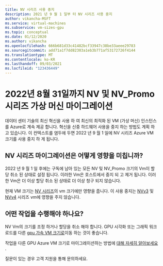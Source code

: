 ```yaml
---
title: NV 시리즈 사용 중지
description: 2021 년 9 월 1 일부 터 NV 시리즈 사용 중지
author: vikancha-MSFT
ms.service: virtual-machines
ms.subservice: vm-sizes-gpu
ms.topic: conceptual
ms.date: 01/12/2020
ms.author: vikancha
ms.openlocfilehash: 666b681d33c41482bcf33947c38be33aeee29783
ms.sourcegitcommit: add71a1f7dd82303a1eb3b771af53172726f4144
ms.translationtype: MT
ms.contentlocale: ko-KR
ms.lasthandoff: 09/03/2021
ms.locfileid: "123436449"
---
```

# <a name="migrate-your-nv-and-nv_promo-series-virtual-machines-by-august-31-2022"></a>2022년 8월 31일까지 NV 및 NV_Promo 시리즈 가상 머신 마이그레이션

데이터 센터 기술의 최신 혁신을 사용 하 여 최신의 최적화 된 VM (가상 머신) 인스턴스를 Azure로 계속 제공 합니다. 혁신을 신중 하드웨어 사용을 중지 하는 방법도 계획 하 고 있습니다. 이 컨텍스트를 염두에 두면 2022 년 9 월 1 일에 NV 시리즈 Azure VM 크기를 사용 중지 하 게 됩니다.

## <a name="how-does-the-nv-series-migration-affect-me"></a>NV 시리즈 마이그레이션은 어떻게 영향을 미칩니까?

2022 년 9 월 1 일 후에는 구독에 남아 있는 모든 NV 및 NV_Promo 크기의 Vm이 할당 취소 된 상태로 설정 됩니다. 이러한 Vm은 호스트에서 중지 되 고 제거 됩니다. 이러한 Vm은 더 이상 할당 취소 된 상태로 더 이상 청구 되지 않습니다. 

현재 VM 크기는 [NV 시리즈](nv-series.md)의 vm 크기에만 영향을 줍니다. 이 사용 중지는 [NVv3](nvv3-series.md) 및 [NVv4](nvv4-series.md) 시리즈 vm에 영향을 주지 않습니다. 

## <a name="what-actions-should-i-take"></a>어떤 작업을 수행해야 하나요?

NV Vm의 크기를 조정 하거나 할당을 취소 해야 합니다. GPU 시각화 또는 그래픽 워크 로드를 다른 [gpu 가속 VM 크기로](sizes-gpu.md)이동 하는 것이 좋습니다.

작업을 다른 GPU Azure VM 크기로 마이그레이션하는 방법에 [대해 자세히 알아보세요](nv-series-migration-guide.md) . 

질문이 있는 경우 고객 지원을 통해 문의하세요.
